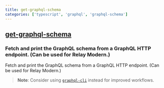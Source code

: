 ```yaml
---
title: get-graphql-schema
categories: ['typescript', 'graphql', 'graphql-schema']
---
```

## [get-graphql-schema](https://github.com/prisma-labs/get-graphql-schema)

### Fetch and print the GraphQL schema from a GraphQL HTTP endpoint. (Can be used for Relay Modern.)


Fetch and print the GraphQL schema from a GraphQL HTTP endpoint. (Can be used for Relay Modern.)


> **Note**: Consider using [`graphql-cli`](https://github.com/graphcool/graphql-cli) instead for improved workflows.
